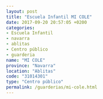 ```yaml
---
layout: post
title: "Escuela Infantil MI COLE"
date: 2017-09-20 20:57:05 +0200
categories:
- Escuela Infantil
- navarra
- ablitas
- Centro público
- guarderia
name: "MI COLE"
province: "Navarra"
location: "Ablitas"
code: "31014301"
type: "Centro público"
permalink: /guarderias/mi-cole.html
---
```

